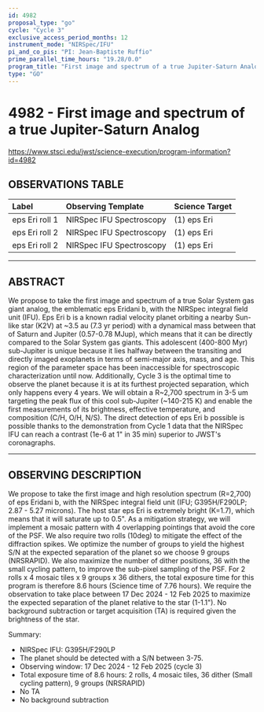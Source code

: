 ```yaml
---
id: 4982
proposal_type: "go"
cycle: "Cycle 3"
exclusive_access_period_months: 12
instrument_mode: "NIRSpec/IFU"
pi_and_co_pis: "PI: Jean-Baptiste Ruffio"
prime_parallel_time_hours: "19.28/0.0"
program_title: "First image and spectrum of a true Jupiter-Saturn Analog"
type: "GO"
---
```

# 4982 - First image and spectrum of a true Jupiter-Saturn Analog
https://www.stsci.edu/jwst/science-execution/program-information?id=4982
## OBSERVATIONS TABLE
| Label          | Observing Template       | Science Target |
| :------------- | :----------------------- | :------------- |
| eps Eri roll 1 | NIRSpec IFU Spectroscopy | (1) eps Eri    |
| eps Eri roll 2 | NIRSpec IFU Spectroscopy | (1) eps Eri    |
| eps Eri roll 2 | NIRSpec IFU Spectroscopy | (1) eps Eri    |

---

## ABSTRACT

We propose to take the first image and spectrum of a true Solar System gas giant analog, the emblematic eps Eridani b, with the NIRSpec integral field unit (IFU). Eps Eri b is a known radial velocity planet orbiting a nearby Sun-like star (K2V) at ~3.5 au (7.3 yr period) with a dynamical mass between that of Saturn and Jupiter (0.57-0.78 MJup), which means that it can be directly compared to the Solar System gas giants. This adolescent (400-800 Myr) sub-Jupiter is unique because it lies halfway between the transiting and directly imaged exoplanets in terms of semi-major axis, mass, and age. This region of the parameter space has been inaccessible for spectroscopic characterization until now. Additionally, Cycle 3 is the optimal time to observe the planet because it is at its furthest projected separation, which only happens every 4 years. We will obtain a R~2,700 spectrum in 3-5 um targeting the peak flux of this cool sub-Jupiter (~140-215 K) and enable the first measurements of its brightness, effective temperature, and composition (C/H, O/H, N/S). The direct detection of eps Eri b possible is possible thanks to the demonstration from Cycle 1 data that the NIRSpec IFU can reach a contrast (1e-6 at 1" in 35 min) superior to JWST's coronagraphs.

---

## OBSERVING DESCRIPTION

We propose to take the first image and high resolution spectrum (R=2,700) of eps Eridani b, with the NIRSpec integral field unit (IFU; G395H/F290LP; 2.87 - 5.27 microns).
The host star eps Eri is extremely bright (K=1.7), which means that it will saturate up to 0.5". As a mitigation strategy, we will implement a mosaic pattern with 4 overlapping pointings that avoid the core of the PSF. We also require two rolls (10deg) to mitigate the effect of the diffraction spikes. We optimize the number of groups to yield the highest S/N at the expected separation of the planet so we choose 9 groups (NRSRAPID). We also maximize the number of dither positions, 36 with the small cycling pattern, to improve the sub-pixel sampling of the PSF. For 2 rolls x 4 mosaic tiles x 9 groups x 36 dithers, the total exposure time for this program is therefore 8.6 hours (Science time of 7.76 hours). We require the observation to take place between 17 Dec 2024 - 12 Feb 2025 to maximize the expected separation of the planet relative to the star (1-1.1"). No background subtraction or target acquisition (TA) is required given the brightness of the star.

Summary:
- NIRSpec IFU: G395H/F290LP
- The planet should be detected with a S/N between 3-75.
- Observing window: 17 Dec 2024 - 12 Feb 2025 (cycle 3)
- Total exposure time of 8.6 hours: 2 rolls, 4 mosaic tiles, 36 dither (Small cycling pattern), 9 groups (NRSRAPID)
- No TA
- No background subtraction